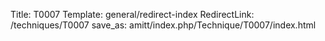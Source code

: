 Title: T0007
Template: general/redirect-index
RedirectLink: /techniques/T0007
save_as: amitt/index.php/Technique/T0007/index.html